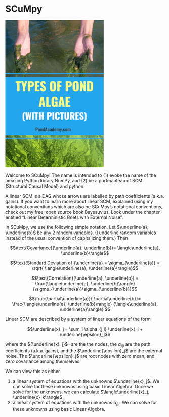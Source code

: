 # SCuMpy

![Pond SCM](pond-scum.jpg)

Welcome to SCuMpy! The name is intended
to (1) evoke the name of the amazing 
Python library NumPy, and (2) be a 
portmanteau of SCM (Structural Causal Model) 
and python.

A linear SCM is a DAG 
whose arrows are labelled by path coefficients
(a.k.a. gains). If you want to learn 
more about linear SCM, explained 
using my notational conventions 
which are also be SCuMpy’s notational conventions, 
check out my free, open 
source book Bayesuvius. 
Look under the chapter entitled 
“Linear Deterministic Bnets with External Noise”.

In SCuMpy, we use the following simple notation. 
Let $\underline{a}, \underline{b}$ be any 2 
random variables. (I underline random variables instead
of the usual convention of capitalizing them.) Then

$$\text{Covariance}(\underline{a}, \underline{b})=
\langle\underline{a}, 
\underline{b}\rangle$$


$$\text{Standard Deviation of }\underline{a} =
\sigma_{\underline{a}} = \sqrt{
\langle\underline{a}, 
\underline{a}\rangle}$$

$$\text{Correlation}(\underline{a}, \underline{b}) =
\frac{\langle\underline{a}, 
\underline{b}\rangle}
{\sigma_{\underline{a}}\sigma_{\underline{b}}}$$

$$\frac{\partial\underline{a}}{
\partial\underline{b}}=
\frac{\langle\underline{a}, 
\underline{b}\rangle}
{\langle\underline{a}, 
\underline{a}\rangle}
$$

 Linear SCM are described by 
a system of linear equations of the form

$$\underline{x}_j = \sum_i \alpha_{j|i} 
\underline{x}_i + \underline{\epsilon}_j$$

where the ${\underline{x}_j}$_
are the the nodes,
the $\alpha_{j|i}$
are
the path coefficients 
(a.k.a. gains), and the
$\underline{\epsilon}_j$ 
are the external noise.
The $\underline{\epsilon}_j$ are
root nodes with
zero mean,
and zero covariance among themselves.

We can view this as either

1. a linear system 
of equations with the unknowns 
$\underline{x}_j$. We can solve for these
unknowns using basic Linear Algebra.
Once we solve for the unknowns,
we can calculate $\langle\underline{x}_j, \underline{x}_k\rangle$.
2. a linear system 
of equations with the
unknowns $\alpha_{j|i}$. We can solve for these
unknowns using basic Linear Algebra.



